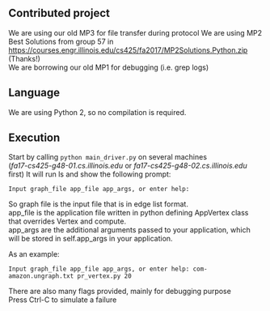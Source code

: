 ## Contributed project
We are using our old MP3 for file transfer during protocol
We are using MP2 Best Solutions from group 57 in https://courses.engr.illinois.edu/cs425/fa2017/MP2Solutions.Python.zip (Thanks!)  
We are borrowing our old MP1 for debugging (i.e. grep logs)

## Language
We are using Python 2, so no compilation is required.  

## Execution
Start by calling `python main_driver.py` on several machines  
(*fa17-cs425-g48-01.cs.illinois.edu* or *fa17-cs425-g48-02.cs.illinois.edu* first)
It will run ls and show the following prompt:  
```
Input graph_file app_file app_args, or enter help:
```
So graph file is the input file that is in edge list format.  
app_file is the application file written in python defining AppVertex class that overrides Vertex and compute.  
app_args are the additional arguments passed to your application, which will be stored in self.app_args in your application.  
  
As an example:
```
Input graph_file app_file app_args, or enter help: com-amazon.ungraph.txt pr_vertex.py 20
```
  
There are also many flags provided, mainly for debugging purpose  
Press Ctrl-C to simulate a failure